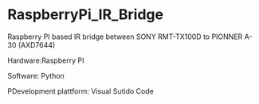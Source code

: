 # RaspberryPi_IR_Bridge
Raspberry PI based IR bridge between SONY RMT-TX100D to PIONNER A-30 (AXD7644)


Hardware:Raspberry PI

Software: Python

PDevelopment plattform:
Visual Sutido Code
